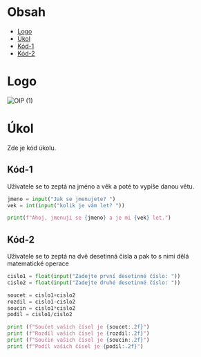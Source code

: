 # Obsah
  - [Logo](#Logo)
  - [Úkol](#Úkol)
  - [Kód-1](#Kód-1)
  - [Kód-2](#Kód-2)
# Logo

![OIP (1)](https://github.com/user-attachments/assets/6d570aec-04b0-4ee1-9173-18057dddc5ff)

# Úkol
Zde je kód úkolu.
## Kód-1
Uživatele se to zeptá na jméno a věk a poté to vypíše danou větu.
```python
jmeno = input("Jak se jmenujete? ")
vek = int(input("kolik je vám let? "))

print(f"Ahoj, jmenuji se {jmeno} a je mi {vek} let.")
```

## Kód-2
Uživatele se to zeptá na dvě desetinná čísla a pak to s nimi dělá matematické operace
```python
cislo1 = float(input("Zadejte první desetinné číslo: "))
cislo2 = float(input("Zadejte druhé desetinné číslo: "))

soucet = cislo1+cislo2
rozdil = cislo1-cislo2
soucin = cislo1*cislo2
podil = cislo1/cislo2

print (f"Součet vašich čísel je {soucet:.2f}")
print (f"Rozdíl vašich čísel je {rozdil:.2f}")
print (f"Součin vašich čísel je {soucin:.2f}")
print (f"Podíl vašich čísel je {podil:.2f}")
```
